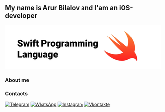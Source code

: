 ## My name is Arur Bilalov and I'am an iOS-developer 

![Header](https://github.com/ArturBilalov/ArturBilalov/blob/main/assets/swift-programming-language.png) 

### About me


### Contacts
[![Telegram](https://img.shields.io/badge/-Telegram-000000??style=for-the-badge&logo=telegram)](https://t.me/artur_bilalov)
[![WhatsApp](https://img.shields.io/badge/-WhatsApp-000000??style=for-the-badge&logo=WhatsApp)](https://wa.me/79127699059)
[![Instagram](https://img.shields.io/badge/-Instagram-000000??style=for-the-badge&logo=instagram)](https://www.instagram.com/arthurbilalov)
[![Vkontakte](https://img.shields.io/badge/-Vkontakte-000000??style=for-the-badge&logo=VK)](https://vk.com/id_otto)


